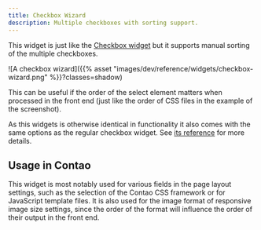```yaml
---
title: Checkbox Wizard
description: Multiple checkboxes with sorting support.
---
```


This widget is just like the [Checkbox widget][CheckboxWidget] but it supports manual sorting of the multiple 
checkboxes.

![A checkbox wizard]({{% asset "images/dev/reference/widgets/checkbox-wizard.png" %}}?classes=shadow)

This can be useful if the order of the select element matters when processed in the front end (just like the order of CSS files in the
example of the screenshot).

As this widgets is otherwise identical in functionality it also comes with the same options as the regular checkbox widget. See
[its reference][CheckboxWidget] for more details.


## Usage in Contao

This widget is most notably used for various fields in the page layout settings, such as the selection of the Contao CSS framework or for
JavaScript template files. It is also used for the image format of responsive image size settings, since the order of the format will
influence the order of their output in the front end.


[CheckboxWidget]: /reference/widgets/checkbox/
